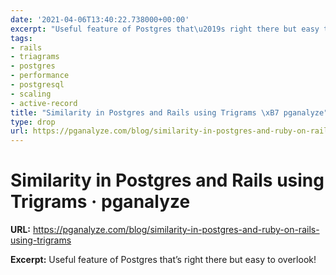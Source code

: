 ```yaml
---
date: '2021-04-06T13:40:22.738000+00:00'
excerpt: "Useful feature of Postgres that\u2019s right there but easy to overlook!"
tags:
- rails
- triagrams
- postgres
- performance
- postgresql
- scaling
- active-record
title: "Similarity in Postgres and Rails using Trigrams \xB7 pganalyze"
type: drop
url: https://pganalyze.com/blog/similarity-in-postgres-and-ruby-on-rails-using-trigrams
---
```


# Similarity in Postgres and Rails using Trigrams · pganalyze

**URL:** https://pganalyze.com/blog/similarity-in-postgres-and-ruby-on-rails-using-trigrams

**Excerpt:** Useful feature of Postgres that’s right there but easy to overlook!
